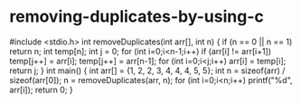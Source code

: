 # removing-duplicates-by-using-c
#include <stdio.h>
int removeDuplicates(int arr[], int n)
{
  if (n == 0 || n == 1)
  return n;
  int temp[n];
  int j = 0;
  for (int i=0;i<n-1;i++)
  if (arr[i] != arr[i+1])
  temp[j++] = arr[i];
  temp[j++] = arr[n-1];
  for (int i=0;i<j;i++)
  arr[i] = temp[i];
  return j;
}
int main()
{
  int arr[] = {1, 2, 2, 3, 4, 4, 4, 5, 5};
  int n = sizeof(arr) / sizeof(arr[0]);
  n = removeDuplicates(arr, n);
  for (int i=0;i<n;i++)
  printf("%d", arr[i]);
  return 0;
}
